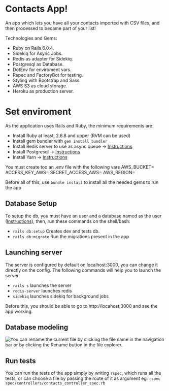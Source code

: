 # Contacts App!

An app which lets you have all your contacts imported with CSV files, and then processed to became part of your list!

Technologies and Gems:
- Ruby on Rails 6.0.4.
- Sidekiq for Async Jobs.
- Redis as adapter for Sidekiq.
- Postgresql as Database.
- DotEnv for enviroment vars.
- Rspec and FactoryBot for testing.
- Styling with Bootstrap and Sass
- AWS S3 as cloud storage.
- Heroku as production server.

# Set enviroment

As the application uses Rails and Ruby, the minimum requirements are:

- Install Ruby at least, 2.6.8 and upper (RVM can be used)
- Install gem bundler with `gem install bundler`
- Install Redis server to use as async queue -> [Instructions](https://flaviocopes.com/redis-installation/)
- Install Postgresql -> [Instructions](https://www.digitalocean.com/community/tutorials/how-to-install-and-use-postgresql-on-ubuntu-20-04-es)
- Install Yarn -> [Instructions](https://classic.yarnpkg.com/en/docs/install/#debian-stable)

You must create too an .env file with the following vars
AWS_BUCKET=
ACCESS_KEY_AWS=
SECRET_ACCESS_AWS=
AWS_REGION=

Before all of this, use `bundle install` to install all the needed gems to run the app

## Database Setup
To setup the db, you must have an user and a database named as the user ([Instructions](https://phoenixnap.com/kb/how-to-install-postgresql-on-ubuntu)), then, run these commands on the shell/bash:

- `rails db:setup` Creates dev and tests db.
- `rails db:migrate` Run the migrations present in the app

## Launching server
The server is configured by default on localhost:3000, you can change it directly on the config. The following commands will help you to launch the server.

 - `rails s` launches the server
 - `redis-server` launches redis
 - `sidekiq` launches sidekiq for background jobs

Before this, you should be able to go to http://locahost:3000 and see the app working.

## Database modeling

![You can rename the current file by clicking the file name in the navigation bar or by clicking the **Rename** button in the file explorer.](https://i.imgur.com/nF3ggdC.png)

## Run tests

You can run the tests of the app simply by writing `rspec`, which runs all the tests, or can choose a file by passing the route of it as argument eg: `rspec spec/controllers/contacts_controller_spec.rb`